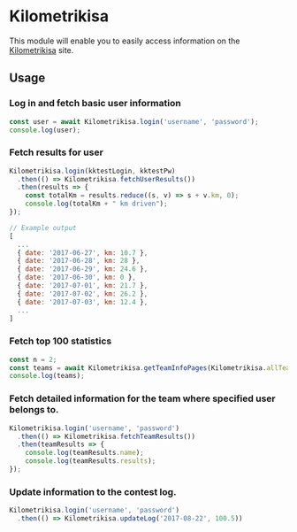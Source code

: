 # Kilometrikisa

This module will enable you to easily access information on the [Kilometrikisa](https://www.kilometrikisa.fi/) site.

## Usage

### Log in and fetch basic user information

```javascript
const user = await Kilometrikisa.login('username', 'password');
console.log(user);
```

### Fetch results for user

```javascript
Kilometrikisa.login(kktestLogin, kktestPw)
  .then(() => Kilometrikisa.fetchUserResults())
  .then(results => {
    const totalKm = results.reduce((s, v) => s + v.km, 0);
    console.log(totalKm + " km driven");
});
```

```javascript
// Example output
[
  ...
  { date: '2017-06-27', km: 10.7 },
  { date: '2017-06-28', km: 28 },
  { date: '2017-06-29', km: 24.6 },
  { date: '2017-06-30', km: 0 },
  { date: '2017-07-01', km: 21.7 },
  { date: '2017-07-02', km: 26.2 },
  { date: '2017-07-03', km: 12.4 },
  ...
]

```

### Fetch top 100 statistics

```javascript
const n = 2;
const teams = await Kilometrikisa.getTeamInfoPages(Kilometrikisa.allTeamsTopListPage, n);
console.log(teams);
```

### Fetch detailed information for the team where specified user belongs to.

```javascript
Kilometrikisa.login('username', 'password')
  .then(() => Kilometrikisa.fetchTeamResults())
  .then(teamResults => {
    console.log(teamResults.name);
    console.log(teamResults.results);
});
```

### Update information to the contest log.

```javascript
Kilometrikisa.login('username', 'password')
  .then(() => Kilometrikisa.updateLog('2017-08-22', 100.5))
```
